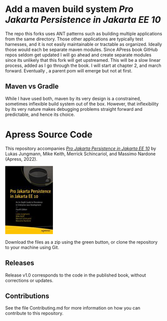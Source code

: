 # Add a maven build system  *Pro Jakarta Persistence in Jakarta EE 10*

The repo this forks uses ANT patterns such as building multiple applications from the same directory.
Those other applications are typically test harnesses, and it is not easily maintainable or tractable as organized.
Ideally those would each be separate maven modules. Since APress book GitHub repos seldom get updated I will go ahead
and create separate modules since its unlikely that this fork will get upstreamed.
This will be a slow linear process, added as I go through the book. I will start at chapter 2, and march forward.
Eventually , a parent pom will emerge but not at first.

## Maven vs Gradle
While I have used both, maven by its very design is a constrained, sometimes inflexible build system out of the box.
However, that inflexibility by its very nature makes debugging problems straight forward and predictable, 
and hence its choice.

# Apress Source Code

This repository accompanies [*Pro Jakarta Persistence in Jakarta EE 10*](https://link.springer.com/book/10.1007/978-1-4842-7443-9) by  Lukas Jungmann, Mike Keith, Merrick Schincariol, and Massimo Nardone (Apress, 2022).

![Cover image](978-1-4842-7442-2.jpg)

Download the files as a zip using the green button, or clone the repository to your machine using Git.

## Releases

Release v1.0 corresponds to the code in the published book, without corrections or updates.

## Contributions

See the file Contributing.md for more information on how you can contribute to this repository.